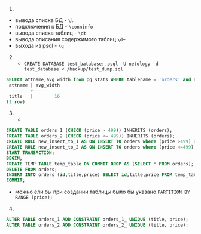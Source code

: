 1.
* вывода списка БД - `\l`
* подключения к БД - `\conninfo`
* вывода списка таблиц - `\dt`
* вывода описания содержимого таблиц `\d+`
* выхода из psql - `\q`
2. * `CREATE DATABASE test_batabase;`, `psql -U netology -d test_database < /backup/test_dump.sql`
```sql
SELECT attname,avg_width from pg_stats WHERE tablename = 'orders' and avg_width = (SELECT MAX(avg_width) from pg_stats WHERE tablename = 'orders');
 attname | avg_width 
---------+-----------
 title   |        16
(1 row)
```
3. * 
```sql
CREATE TABLE orders_1 (CHECK (price > 499)) INHERITS (orders);
CREATE TABLE orders_2 (CHECK (price <= 499)) INHERITS (orders);
CREATE RULE new_insert_to_1 AS ON INSERT TO orders where (price >499) DO INSTEAD INSERT INTO orders_1 VALUES (NEW.*);
CREATE RULE new_insert_to_2 AS ON INSERT TO orders where (price <=499) DO INSTEAD INSERT INTO orders_2 VALUES (NEW.*);
START TRANSACTION;
BEGIN;
CREATE TEMP TABLE temp_table ON COMMIT DROP AS (SELECT * FROM orders);
DELETE FROM orders;
INSERT INTO orders (id,title,price) SELECT id,title,price FROM temp_table;
COMMIT;
```
* можно ели бы при создании таблицы было бы указано `PARTITION BY RANGE (price);`
4. 
```sql
ALTER TABLE orders_1 ADD CONSTRAINT orders_1_ UNIQUE (title, price);
ALTER TABLE orders_2 ADD CONSTRAINT orders_2_ UNIQUE (title, price);
```